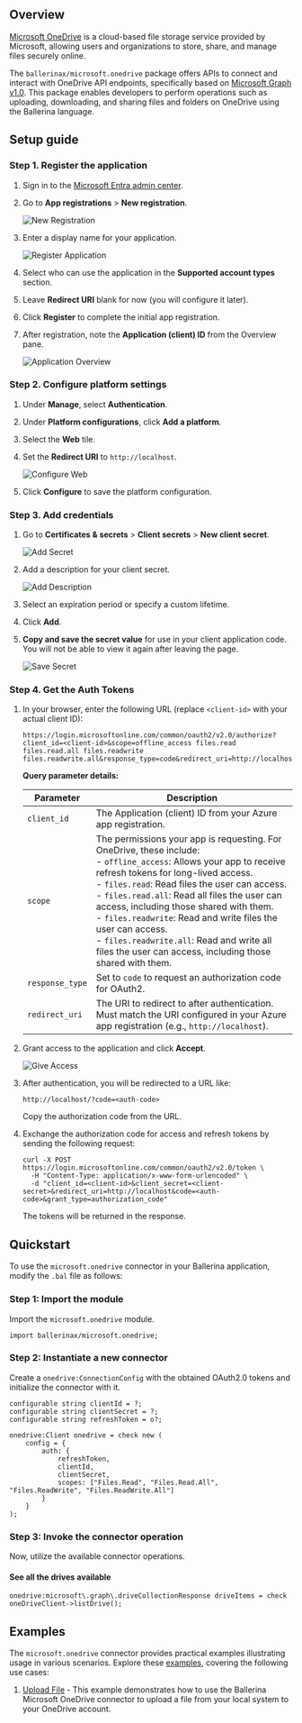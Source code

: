 ## Overview

[Microsoft OneDrive](https://central.ballerina.io/ballerinax/microsoft.onedrive/latest) is a cloud-based file storage service provided by Microsoft, allowing users and organizations to store, share, and manage files securely online.

The `ballerinax/microsoft.onedrive` package offers APIs to connect and interact with OneDrive API endpoints, specifically based on [Microsoft Graph v1.0](https://learn.microsoft.com/en-us/graph/overview). This package enables developers to perform operations such as uploading, downloading, and sharing files and folders on OneDrive using the Ballerina language.

## Setup guide

### Step 1. Register the application

1. Sign in to the [Microsoft Entra admin center](https://entra.microsoft.com/).
   
2. Go to **App registrations** > **New registration**.

   ![New Registration](https://raw.githubusercontent.com/ballerina-platform/module-ballerinax-microsoft.onedrive/master/docs/setup/1-App-registrations.png)

3. Enter a display name for your application.
   
   ![Register Application](https://raw.githubusercontent.com/ballerina-platform/module-ballerinax-microsoft.onedrive/master/docs/setup/2-Register-application.png)

4. Select who can use the application in the **Supported account types** section.
   
5. Leave **Redirect URI** blank for now (you will configure it later).
   
6. Click **Register** to complete the initial app registration.
   
7. After registration, note the **Application (client) ID** from the Overview pane.

   ![Application Overview](https://raw.githubusercontent.com/ballerina-platform/module-ballerinax-microsoft.onedrive/master/docs/setup/3-Application-details.png)


### Step 2. Configure platform settings

1. Under **Manage**, select **Authentication**.
   
2. Under **Platform configurations**, click **Add a platform**.
   
3. Select the **Web** tile.
   
4. Set the **Redirect URI** to `http://localhost`.
   
   ![Configure Web](https://raw.githubusercontent.com/ballerina-platform/module-ballerinax-microsoft.onedrive/master/docs/setup/4-Configure-web.png)
   
5. Click **Configure** to save the platform configuration.

### Step 3. Add credentials

1. Go to **Certificates & secrets** > **Client secrets** > **New client secret**.
   
   ![Add Secret](https://raw.githubusercontent.com/ballerina-platform/module-ballerinax-microsoft.onedrive/master/docs/setup/5-Add-secret.png)

2. Add a description for your client secret.
   
   ![Add Description](https://raw.githubusercontent.com/ballerina-platform/module-ballerinax-microsoft.onedrive/master/docs/setup/6-Give-description.png)

3. Select an expiration period or specify a custom lifetime.
   
4. Click **Add**.
   
5. **Copy and save the secret value** for use in your client application code. You will not be able to view it again after leaving the page.

      ![Save Secret](https://raw.githubusercontent.com/ballerina-platform/module-ballerinax-microsoft.onedrive/master/docs/setup/7-Note-down-secret.png)

### Step 4. Get the Auth Tokens

1. In your browser, enter the following URL (replace `<client-id>` with your actual client ID):

   ```
   https://login.microsoftonline.com/common/oauth2/v2.0/authorize?client_id=<client-id>&scope=offline_access files.read files.read.all files.readwrite files.readwrite.all&response_type=code&redirect_uri=http://localhost
   ```

   **Query parameter details:**

   | Parameter        | Description |
   |------------------|-------------|
   | `client_id`      | The Application (client) ID from your Azure app registration. |
   | `scope`          | The permissions your app is requesting. For OneDrive, these include:<br>- `offline_access`: Allows your app to receive refresh tokens for long-lived access.<br>- `files.read`: Read files the user can access.<br>- `files.read.all`: Read all files the user can access, including those shared with them.<br>- `files.readwrite`: Read and write files the user can access.<br>- `files.readwrite.all`: Read and write all files the user can access, including those shared with them. |
   | `response_type`  | Set to `code` to request an authorization code for OAuth2. |
   | `redirect_uri`   | The URI to redirect to after authentication. Must match the URI configured in your Azure app registration (e.g., `http://localhost`). |

2. Grant access to the application and click **Accept**.
   
   ![Give Access](https://raw.githubusercontent.com/ballerina-platform/module-ballerinax-microsoft.onedrive/master/docs/setup/8-Give-access.png)

3. After authentication, you will be redirected to a URL like:
   ```
   http://localhost/?code=<auth-code>
   ```
   Copy the authorization code from the URL.

4. Exchange the authorization code for access and refresh tokens by sending the following request:

   ```
   curl -X POST https://login.microsoftonline.com/common/oauth2/v2.0/token \
     -H "Content-Type: application/x-www-form-urlencoded" \
     -d "client_id=<client-id>&client_secret=<client-secret>&redirect_uri=http://localhost&code=<auth-code>&grant_type=authorization_code"
   ```

   The tokens will be returned in the response.

## Quickstart

To use the `microsoft.onedrive` connector in your Ballerina application, modify the `.bal` file as follows:

### Step 1: Import the module

Import the `microsoft.onedrive` module.

```ballerina
import ballerinax/microsoft.onedrive;
```

### Step 2: Instantiate a new connector

Create a `onedrive:ConnectionConfig` with the obtained OAuth2.0 tokens and initialize the connector with it.

```ballerina
configurable string clientId = ?;
configurable string clientSecret = ?;
configurable string refreshToken = o?;

onedrive:Client onedrive = check new (
    config = {
        auth: {
            refreshToken,
            clientId,
            clientSecret,
            scopes: ["Files.Read", "Files.Read.All", "Files.ReadWrite", "Files.ReadWrite.All"]
        }
    }
);
```

### Step 3: Invoke the connector operation

Now, utilize the available connector operations.

#### See all the drives available

```ballerina
onedrive:microsoft\.graph\.driveCollectionResponse driveItems = check oneDriveClient->listDrive();
```

## Examples

The `microsoft.onedrive` connector provides practical examples illustrating usage in various scenarios. Explore these [examples](https://github.com/module-ballerinax-microsoft.onedrive/tree/master/examples/), covering the following use cases:

1. [Upload File](https://github.com/ballerina-platform/module-ballerinax-microsoft.onedrive/tree/master/examples/upload-file) - This example demonstrates how to use the Ballerina Microsoft OneDrive connector to upload a file from your local system to your OneDrive account.
